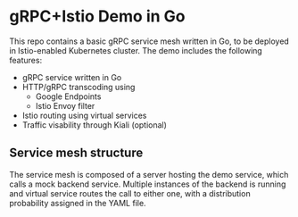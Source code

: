 # gRPC+Istio Demo in Go

This repo contains a basic gRPC service mesh written in Go, to be deployed in Istio-enabled Kubernetes cluster. The demo includes the following features:  

- gRPC service written in Go
- HTTP/gRPC transcoding using
  - Google Endpoints
  - Istio Envoy filter
- Istio routing using virtual services
- Traffic visability through Kiali (optional)

## Service mesh structure

The service mesh is composed of a server hosting the demo service, which calls a mock backend service. Multiple instances of the backend is running and virtual service routes the call to either one, with a distribution probability assigned in the YAML file.
